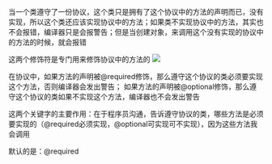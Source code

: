 当一个类遵守了一份协议，这个类只是拥有了这个协议中的方法的声明而已，没有实现，所以这个类还应该实现协议中的方法；如果类不实现协议中的方法，其实也不会报错，编译器只是会报警告；但是当创建对象，来调用这个没有实现的协议中的方法的时候，就会报错


这两个修饰符是专门用来修饰协议中的方法的
![](https://tva1.sinaimg.cn/large/0081Kckwly1gly4pvf6jmj306l04udgl.jpg)

在协议中，如果方法的声明被@required修饰，那么遵守这个协议的类必须要实现这个方法，否则编译器会发出警告；
如果方法的声明被@optional修饰，那么遵守这个协议的类如果不实现这个方法，编译器也不会发出警告

这两个关键字的主要作用：在于程序员沟通，告诉遵守协议的类，哪些方法是必须要实现的（@required必须实现，@optional可实现可不实现），因为这些方法我会调用

默认的是：@required